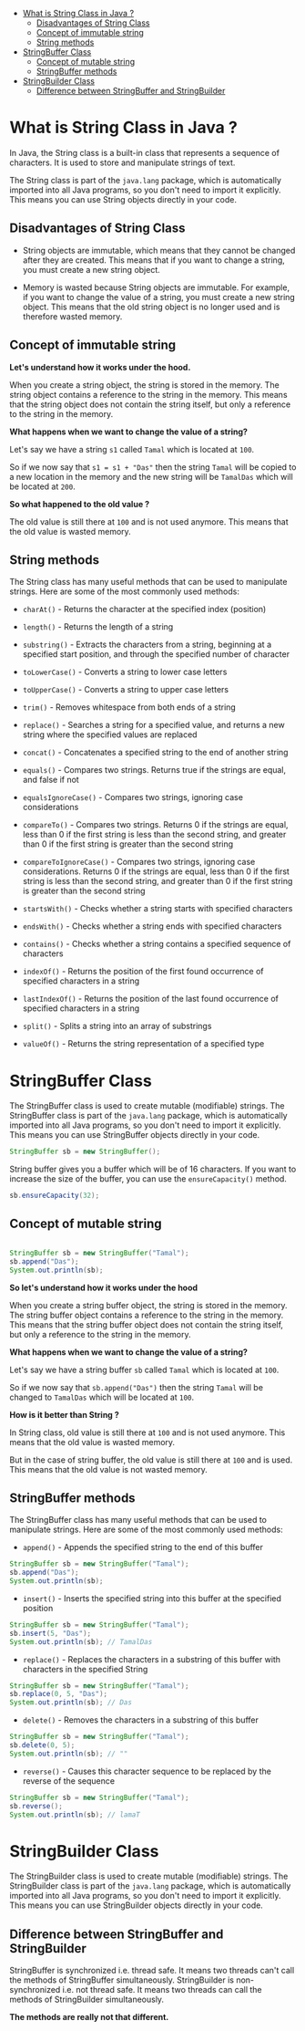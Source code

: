 <!-- TOC -->

- [What is String Class in Java ?](#what-is-string-class-in-java-)
  - [Disadvantages of String Class](#disadvantages-of-string-class)
  - [Concept of immutable string](#concept-of-immutable-string)
  - [String methods](#string-methods)
- [StringBuffer Class](#stringbuffer-class)
  - [Concept of mutable string](#concept-of-mutable-string)
  - [StringBuffer methods](#stringbuffer-methods)
- [StringBuilder Class](#stringbuilder-class)
  - [Difference between StringBuffer and StringBuilder](#difference-between-stringbuffer-and-stringbuilder)

<!-- /TOC -->

# What is String Class in Java ? 

In Java, the String class is a built-in class that represents a sequence of characters. It is used to store and manipulate strings of text.

The String class is part of the `java.lang` package, which is automatically imported into all Java programs, so you don't need to import it explicitly. This means you can use String objects directly in your code.

## Disadvantages of String Class

- String objects are immutable, which means that they cannot be changed after they are created. This means that if you want to change a string, you must create a new string object.
  
- Memory is wasted because String objects are immutable. For example, if you want to change the value of a string, you must create a new string object. This means that the old string object is no longer used and is therefore wasted memory.


## Concept of immutable string

**Let's understand how it works under the hood.**

When you create a string object, the string is stored in the memory. The string object contains a reference to the string in the memory. This means that the string object does not contain the string itself, but only a reference to the string in the memory.

**What happens when we want to change the value of a string?**

Let's say we have a string `s1` called `Tamal` which is located at `100`.

So if we now say that `s1 = s1 + "Das"` then the string `Tamal` will be copied to a new location in the memory and the new string will be `TamalDas` which will be located at `200`.

**So what happened to the old value ?**

The old value is still there at `100` and is not used anymore. This means that the old value is wasted memory.


## String methods

The String class has many useful methods that can be used to manipulate strings. Here are some of the most commonly used methods:

- `charAt()` - Returns the character at the specified index (position)
  
- `length()` - Returns the length of a string
  
- `substring()` - Extracts the characters from a string, beginning at a specified start position, and through the specified number of character

- `toLowerCase()` - Converts a string to lower case letters

- `toUpperCase()` - Converts a string to upper case letters

- `trim()` - Removes whitespace from both ends of a string

- `replace()` - Searches a string for a specified value, and returns a new string where the specified values are replaced

- `concat()` - Concatenates a specified string to the end of another string

- `equals()` - Compares two strings. Returns true if the strings are equal, and false if not

- `equalsIgnoreCase()` - Compares two strings, ignoring case considerations

- `compareTo()` - Compares two strings. Returns 0 if the strings are equal, less than 0 if the first string is less than the second string, and greater than 0 if the first string is greater than the second string

- `compareToIgnoreCase()` - Compares two strings, ignoring case considerations. Returns 0 if the strings are equal, less than 0 if the first string is less than the second string, and greater than 0 if the first string is greater than the second string

- `startsWith()` - Checks whether a string starts with specified characters

- `endsWith()` - Checks whether a string ends with specified characters

- `contains()` - Checks whether a string contains a specified sequence of characters

- `indexOf()` - Returns the position of the first found occurrence of specified characters in a string

- `lastIndexOf()` - Returns the position of the last found occurrence of specified characters in a string

- `split()` - Splits a string into an array of substrings

- `valueOf()` - Returns the string representation of a specified type


# StringBuffer Class

The StringBuffer class is used to create mutable (modifiable) strings. The StringBuffer class is part of the `java.lang` package, which is automatically imported into all Java programs, so you don't need to import it explicitly. This means you can use StringBuffer objects directly in your code.

```java
StringBuffer sb = new StringBuffer();
```

String buffer gives you a buffer which will be of 16 characters. If you want to increase the size of the buffer, you can use the `ensureCapacity()` method.

```java
sb.ensureCapacity(32);
```

## Concept of mutable string

```java

StringBuffer sb = new StringBuffer("Tamal");
sb.append("Das");
System.out.println(sb);

```

**So let's understand how it works under the hood**

When you create a string buffer object, the string is stored in the memory. The string buffer object contains a reference to the string in the memory. This means that the string buffer object does not contain the string itself, but only a reference to the string in the memory.

**What happens when we want to change the value of a string?**

Let's say we have a string buffer `sb` called `Tamal` which is located at `100`.

So if we now say that `sb.append("Das")` then the string `Tamal` will be changed to `TamalDas` which will be located at `100`.

**How is it better than String ?**

In String class,  old value is still there at `100` and is not used anymore. This means that the old value is wasted memory. 

But in the case of string buffer, the old value is still there at `100` and is used. This means that the old value is not wasted memory.

## StringBuffer methods

The StringBuffer class has many useful methods that can be used to manipulate strings. Here are some of the most commonly used methods:

- `append()` - Appends the specified string to the end of this buffer

```java
StringBuffer sb = new StringBuffer("Tamal");
sb.append("Das");
System.out.println(sb);
```

- `insert()` - Inserts the specified string into this buffer at the specified position

```java
StringBuffer sb = new StringBuffer("Tamal");
sb.insert(5, "Das");
System.out.println(sb); // TamalDas
```

- `replace()` - Replaces the characters in a substring of this buffer with characters in the specified String

```java
StringBuffer sb = new StringBuffer("Tamal");
sb.replace(0, 5, "Das");
System.out.println(sb); // Das
```


- `delete()` - Removes the characters in a substring of this buffer

```java
StringBuffer sb = new StringBuffer("Tamal");
sb.delete(0, 5);
System.out.println(sb); // ""
```


- `reverse()` - Causes this character sequence to be replaced by the reverse of the sequence

```java
StringBuffer sb = new StringBuffer("Tamal");
sb.reverse();
System.out.println(sb); // lamaT
```

# StringBuilder Class

The StringBuilder class is used to create mutable (modifiable) strings. The StringBuilder class is part of the `java.lang` package, which is automatically imported into all Java programs, so you don't need to import it explicitly. This means you can use StringBuilder objects directly in your code.

## Difference between StringBuffer and StringBuilder

StringBuffer is synchronized i.e. thread safe. It means two threads can't call the methods of StringBuffer simultaneously. StringBuilder is non-synchronized i.e. not thread safe. It means two threads can call the methods of StringBuilder simultaneously.

**The methods are really not that different.**

```java